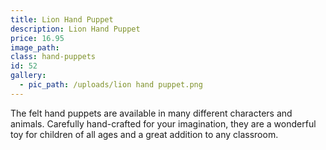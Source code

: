 ```yaml
---
title: Lion Hand Puppet
description: Lion Hand Puppet
price: 16.95
image_path:
class: hand-puppets
id: 52
gallery:
  - pic_path: /uploads/lion hand puppet.png
---
```



The felt hand puppets are available in many different characters and animals. Carefully hand-crafted for your imagination, they are a wonderful toy for children of all ages and a great addition to any classroom.
